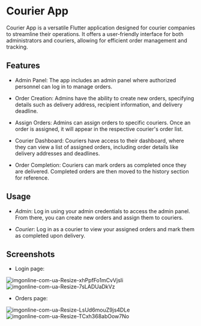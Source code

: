 # Courier App
Courier App is a versatile Flutter application designed for courier companies to streamline their operations. It offers a user-friendly interface for both administrators and couriers, allowing for efficient order management and tracking.

## Features
- Admin Panel: The app includes an admin panel where authorized personnel can log in to manage orders.

- Order Creation: Admins have the ability to create new orders, specifying details such as delivery address, recipient information, and delivery deadline.

- Assign Orders: Admins can assign orders to specific couriers. Once an order is assigned, it will appear in the respective courier's order list.

- Courier Dashboard: Couriers have access to their dashboard, where they can view a list of assigned orders, including order details like delivery addresses and deadlines.

- Order Completion: Couriers can mark orders as completed once they are delivered. Completed orders are then moved to the history section for reference.

## Usage
- *Admin*: Log in using your admin credentials to access the admin panel. From there, you can create new orders and assign them to couriers.

- *Courier*: Log in as a courier to view your assigned orders and mark them as completed upon delivery.

## Screenshots

- Login page:

 ![imgonline-com-ua-Resize-xhPpfFo1mCvVjsIi](https://github.com/GanzYe/magazin/assets/64725079/7df8337e-1d0f-437e-bdcf-dc32df0d756b) ![imgonline-com-ua-Resize-7sLADUaDkVz](https://github.com/GanzYe/magazin/assets/64725079/391b0bbc-4a66-4d6a-960e-6735e69c72cc)


- Orders page:

![imgonline-com-ua-Resize-LsUd6mouZ9js4DLe](https://github.com/GanzYe/magazin/assets/64725079/c325cc51-9455-47df-8c27-d491635a1430) ![imgonline-com-ua-Resize-TCxh368abOow7No](https://github.com/GanzYe/magazin/assets/64725079/0e911a16-0779-4fe1-8070-51155193ec8a)

